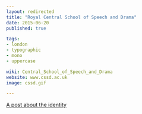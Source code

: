 ```yaml
---
layout: redirected
title: "Royal Central School of Speech and Drama"
date: 2015-06-20
published: true

tags:
- london
- typographic
- mono
- uppercase

wiki: Central_School_of_Speech_and_Drama
website: www.cssd.ac.uk
image: cssd.gif

---
```


[A post about the identity](http://www.mattwilley.co.uk/Central-School-of-Speech-Drama-Identity)
